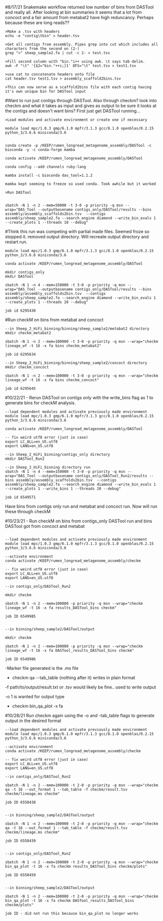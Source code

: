 #8/17/21 Snakemake workflow returned low number of bins from DASTool and really all. After looking at bin summaries it seems that a lot from concoct and a fair amount from metabat2 have high reduncancy. Perhaps because these are long reads??

```
>Make a .tsv with headers
echo -e "contig\tbin" > header.tsv

>Get all contigs from assembly. Pipes grep into cut which includes all characters from the second on (2-)
grep ">" sheep_sample2.fa | cut -c 2- > test.tsv

>Fill second column with "bin."i++ using awk. \t says tab delim.
awk -F "\t" '{$2="bin."++i;}1' OFS="\t" test.tsv > test1.tsv

>use cat to concatenate headers onto file
cat header.tsv test1.tsv > assembly_scaffold2bins.tsv

>This can now serve as a scaffold2bins file with each contig having it's own unique bin for DASTool input
```

#Want to run just contigs through DASTool. Also through checkm? look into checkm and what it takes as input and gives as output to be sure it looks at the contigs and doesn't want bins? First just get DASTool running...

```
>Load modules and activate environment or create one if necessary

module load mpc/1.0.3 gmp/6.1.0 mpfr/3.1.3 gcc/8.1.0 openblas/0.2.15 python_3/3.6.6 miniconda/3.6


conda create -p /KEEP/rumen_longread_metagenome_assembly/DASTool -c bioconda -y -c conda-forge mamba

conda activate /KEEP/rumen_longread_metagenome_assembly/DASTool

conda config --add channels ruby-lang

mamba install -c bioconda das_tool=1.1.2

mamba kept seeming to freeze so used conda. Took awhile but it worked

>Run DASTool


sbatch -N 1 -n 2 --mem=50000 -t 3-0 -p priority -q msn --wrap="DAS_Tool --outputbasename contigs_only/DASTool/results --bins assembly/assembly_scaffolds2bin.tsv  --contigs assembly/sheep_sample2.fa --search_engine diamond --write_bin_evals 1 --create_plots 1 --threads 10 --debug"
```

#Think this run was competing with partial made files. Seemed froze so stopped it. removed output directory. Will recreate output directory and restart run.

```
module load mpc/1.0.3 gmp/6.1.0 mpfr/3.1.3 gcc/8.1.0 openblas/0.2.15 python_3/3.6.6 miniconda/3.6

conda activate /KEEP/rumen_longread_metagenome_assembly/DASTool

mkdir contigs_only
mkdir DASTool

sbatch -N 1 -n 4 --mem=150000 -t 3-0 -p priority -q msn --wrap="DAS_Tool --outputbasename contigs_only/DASTool/results --bins assembly/assembly_scaffolds2bin.tsv  --contigs assembly/sheep_sample2.fa --search_engine diamond --write_bin_evals 1 --create_plots 1 --threads 20 --debug"

job id 6295430
```

#Run checkM on bins from metabat and concoct

```
--in Sheep_2_HiFi_binning/binning/sheep_sample2/metabat2 directory
mkdir checkm_metabat2

sbatch -N 1 -n 2 --mem=100000 -t 3-0 -p priority -q msn --wrap="checkm lineage_wf -t 16 -x fa bins checkm_metabat2"

job id 6295634

--in Sheep_2_HiFi_binning/binning/sheep_sample2/concoct directory
mkdir checkm_concoct

sbatch -N 1 -n 2 --mem=100000 -t 3-0 -p priority -q msn --wrap="checkm lineage_wf -t 16 -x fa bins checkm_concoct"

job id 6295645
```


#10/22/21 - Rerun DASTool on contigs only with the write_bins flag as 1 to generate bins for checkM analysis.

```
--load dependent modules and activate previously made environment
module load mpc/1.0.3 gmp/6.1.0 mpfr/3.1.3 gcc/8.1.0 openblas/0.2.15 python_3/3.6.6 miniconda/3.6

conda activate /KEEP/rumen_longread_metagenome_assembly/DASTool

-- fix weird utf8 error (just in case)
export LC_ALL=en_US.utf8
export LANG=en_US.utf8

--in Sheep_2_HiFi_binning/contigs_only directory
mkdir DASTool_Run2

--in Sheep_2_HiFi_binning directory run
sbatch -N 1 -n 4 --mem=150000 -t 3-0 -p priority -q msn --wrap="DAS_Tool --outputbasename contigs_only/DASTool_Run2/results --bins assembly/assembly_scaffolds2bin.tsv  --contigs assembly/sheep_sample2.fa --search_engine diamond --write_bin_evals 1 --create_plots 1 --write_bins 1 --threads 20 --debug"

job id 6549571
```

Have bins from contigs only run and metabat and concoct run. Now will run these through checkM

#10/23/21 - Run checkM on bins from contigs_only DASTool run and bins DASTool got from concoct and metabat

```

--load dependent modules and activate previously made environment
module load mpc/1.0.3 gmp/6.1.0 mpfr/3.1.3 gcc/8.1.0 openblas/0.2.15 python_3/3.6.6 miniconda/3.6

--activate environment
conda activate /KEEP/rumen_longread_metagenome_assembly/checkm

-- fix weird utf8 error (just in case)
export LC_ALL=en_US.utf8
export LANG=en_US.utf8

--in contigs_only/DASTool_Run2

mkdir checkm

sbatch -N 1 -n 2 --mem=100000 -p priority -q msn --wrap="checkm lineage_wf -t 16 -x fa results_DASTool_bins checkm"

job ID 6549985


--in binning/sheep_sample2/DASTool/output

mkdir checkm

sbatch -N 1 -n 2 --mem=100000 -p priority -q msn --wrap="checkm lineage_wf -t 16 -x fa DASTool_results_DASTool_bins checkm"

job ID 6549986
```

-Marker file generated is the .ms file

- checkm qa <marker file> <output folder>
--tab_table (nothing after it) writes in plain format

-f <file name> path/to/output/result.txt or .tsv would likely be fine..  used to write output

-o 1 is wanted for output type


- checkm bin_qa_plot -x fa <output folder> <bin folder> <new output folder to put plots>

#10/28/21 Run checkm again using the -o and -tab_table flags to generate output in the desired format

```
--load dependent modules and activate previously made environment
module load mpc/1.0.3 gmp/6.1.0 mpfr/3.1.3 gcc/8.1.0 openblas/0.2.15 python_3/3.6.6 miniconda/3.6

--activate environment
conda activate /KEEP/rumen_longread_metagenome_assembly/checkm

-- fix weird utf8 error (just in case)
export LC_ALL=en_US.utf8
export LANG=en_US.utf8

--in contigs_only/DASTool_Run2

sbatch -N 1 -n 2 --mem=100000 -t 2-0 -p priority -q msn --wrap="checkm qa -t 16 --out_format 1 --tab_table -f checkm/result.tsv checkm/lineage.ms checkm"

job ID 6558438


--in binning/sheep_sample2/DASTool/output

sbatch -N 1 -n 2 --mem=100000 -t 2-0 -p priority -q msn --wrap="checkm qa -t 16 --out_format 1 --tab_table -f checkm/result.tsv checkm/lineage.ms checkm"

job ID 6558439


--in contigs_only/DASTool_Run2

sbatch -N 1 -n 2 --mem=100000 -t 2-0 -p priority -q msn --wrap="checkm bin_qa_plot -t 16 -x fa checkm results_DASTool_bins checkm/plots"

job ID 6558459


--in binning/sheep_sample2/DASTool/output

sbatch -N 1 -n 2 --mem=100000 -t 2-0 -p priority -q msn --wrap="checkm bin_qa_plot -t 16 -x fa checkm DASTool_results_DASTool_bins checkm/plots"

job ID - did not run this because bin_qa_plot no longer works